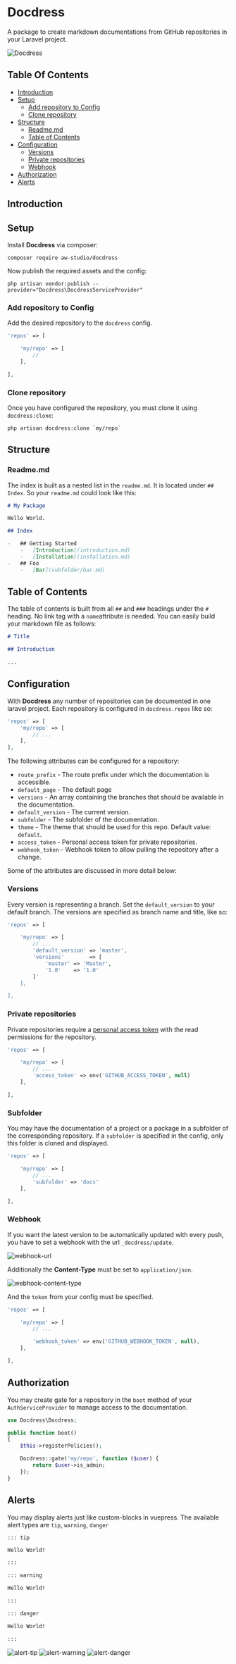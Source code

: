# Docdress

A package to create markdown documentations from GitHub repositories in your
Laravel project.

![Docdress](screen.png 'Docdress')

## Table Of Contents

-   [Introduction](#introduction)
-   [Setup](#setup)
    -   [Add repository to Config](#add-repository-to-config)
    -   [Clone repository](#clone-repository)
-   [Structure](#structure)
    -   [Readme.md](#readme-me)
    -   [Table of Contents](#toc)
-   [Configuration](#configuration)
    -   [Versions](#versions)
    -   [Private repositories](#private-repositories)
    -   [Webhook](#webhook)
-   [Authorization](#authorization)
-   [Alerts](#alerts)

<a name="introduction"></a>

## Introduction

<a name="setup"></a>

## Setup

Install **Docdress** via composer:

```shell
composer require aw-studio/docdress
```

Now publish the required assets and the config:

```shell
php artisan vendor:publish --provider="Docdress\DocdressServiceProvider"
```

<a name="add-repository-to-config"></a>

### Add repository to Config

Add the desired repository to the `docdress` config.

```php
'repos' => [

    'my/repo' => [
        //
    ],

],
```

<a name="clone-repository"></a>

### Clone repository

Once you have configured the repository, you must clone it using
`docdress:clone`:

```shell
php artisan docdress:clone `my/repo`
```

<a name="structure"></a>

## Structure

<a name="readme-me"></a>

### Readme.md

The index is built as a nested list in the `readme.md`. It is located under
`## Index`. So your `readme.md` could look like this:

```markdown
# My Package

Hello World.

## Index

-   ## Getting Started
    -   [Introduction](introduction.md)
    -   [Installation](installation.md)
-   ## Foo
    -   [Bar](subfolder/bar.md)
```

<a name="toc"></a>

## Table of Contents

The table of contents is built from all `##` and `###` headings under the `#`
heading. No link tag with a `name`attribute is needed. You can easily build your
markdown file as follows:

```markdown
# Title

## Introduction

...
```

<a name="configuration"></a>

## Configuration

With **Docdress** any number of repositories can be documented in one laravel
project. Each repository is configured in `docdress.repos` like so:

```php
'repos' => [
    'my/repo' => [
        // ...
    ],
],
```

The following attributes can be configured for a repository:

-   `route_prefix` - The route prefix under which the documentation is
    accessible.
-   `default_page` - The default page
-   `versions` - An array containing the branches that should be available in
    the documentation.
-   `default_version` - The current version.
-   `subfolder` - The subfolder of the documentation.
-   `theme` - The theme that should be used for this repo. Default value:
    `default`.
-   `access_token` - Personal access token for private repositories.
-   `webhook_token` - Webhook token to allow pulling the repository after a
    change.

Some of the attributes are discussed in more detail below:

<a name="versions"></a>

### Versions

Every version is representing a branch. Set the `default_version` to your
default branch. The versions are specified as branch name and title, like so:

```php
'repos' => [

    'my/repo' => [
        // ...
        'default_version' => 'master',
        'versions'        => [
            'master' => 'Master',
            '1.0'    => '1.0'
        ]'
    ],

],
```

<a name="private-repositories"></a>

### Private repositories

Private repositories require a
[personal access token](https://github.com/settings/tokens) with the read
permissions for the repository.

```php
'repos' => [

    'my/repo' => [
        // ...
        'access_token' => env('GITHUB_ACCESS_TOKEN', null)
    ],

],
```

<a name="subfolder"></a>

### Subfolder

You may have the documentation of a project or a package in a subfolder of the
corresponding repository. If a `subfolder` is specified in the config, only this
folder is cloned and displayed.

```php
'repos' => [

    'my/repo' => [
        // ...
        'subfolder' => 'docs'
    ],

],
```

<a name="webhook"></a>

### Webhook

If you want the latest version to be automatically updated with every push, you
have to set a webhook with the url `_docdress/update`.

![webhook-url](webhook-url.png 'Webhook Url')

Additionally the **Content-Type** must be set to `application/json`.

![webhook-content-type](webhook-content-type.png 'Webhook Content Type')

And the `token` from your config must be specified.

```php
'repos' => [

    'my/repo' => [
        // ...

        'webhook_token' => env('GITHUB_WEBHOOK_TOKEN', null),
    ],

],
```

<a name="authorization">

## Authorization

You may create gate for a repository in the `boot` method of your
`AuthServiceProvider` to manage access to the documentation.

```php
use Docdress\Docdress;

public function boot()
{
    $this->registerPolicies();

    Docdress::gate('my/repo', function ($user) {
        return $user->is_admin;
    });
}
```

<a name="alerts">

## Alerts

You may display alerts just like custom-blocks in vuepress. The available alert
types are `tip`, `warning`, `danger`

```markdown
::: tip

Hello World!

:::
```

```markdown
::: warning

Hello World!

:::
```

```markdown
::: danger

Hello World!

:::
```

![alert-tip](alert-tip.png 'Alert Tip')
![alert-warning](alert-warning.png 'Alert Warning')
![alert-danger](alert-danger.png 'Alert Danger')
